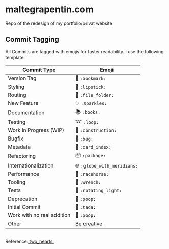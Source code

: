 # maltegrapentin.com
Repo of the redesign of my portfolio/privat website


## Commit Tagging

All Commits are tagged with emojis for faster readability.
I use the following template:

Commit Type | Emoji
----------  | -------------
Version Tag | :bookmark: `:bookmark:`
Styling | :lipstick: `:lipstick:`
Routing | :file_folder: `:file_folder:`
New Feature | :sparkles: `:sparkles:`
Documentation | :books: `:books:`
Testing | :loop: `:loop:`
Work In Progress (WIP) | :construction: `:construction:`
Bugfix | :bug: `:bug:`
Metadata | :card_index: `:card_index:`
Refactoring | :package: `:package:`
Internationalization | :globe_with_meridians: `:globe_with_meridians:`
Performance | :racehorse: `:racehorse:`
Tooling | :wrench: `:wrench:`
Tests | :rotating_light: `:rotating_light:`
Deprecation | :poop: `:poop:`
Initial Commit | :tada: `:tada:`
Work with no real addition | :poop: `:poop:`
Other | [Be creative](http://www.emoji-cheat-sheet.com/)

<br/>
Reference:<a href="https://github.com/dannyfritz/commit-message-emoji/">:two_hearts:</a>
<br/>
